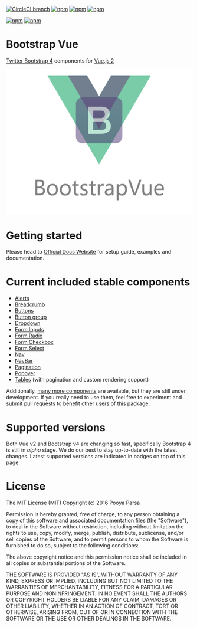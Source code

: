 [![CircleCI branch](https://img.shields.io/circleci/project/github/bootstrap-vue/bootstrap-vue/master.svg?style=flat-square)](https://circleci.com/projects/gh/bootstrap-vue)
[![npm](https://img.shields.io/npm/dt/bootstrap-vue.svg?style=flat-square)](https://www.npmjs.com/package/bootstrap-vue)
[![npm](https://img.shields.io/npm/v/bootstrap-vue.svg?style=flat-square)](https://www.npmjs.com/package/bootstrap-vue)
[![npm](https://img.shields.io/npm/l/bootstrap-vue.svg?style=flat-square)](https://www.npmjs.com/package/bootstrap-vue)

[![npm](https://img.shields.io/badge/bootstrap-4.0.0--alpha.6-800080.svg?style=flat-square)](https://www.npmjs.com/package/bootstrap-vue)
[![npm](https://img.shields.io/badge/vue.js-2.1.10-green.svg?style=flat-square)](https://www.npmjs.com/package/bootstrap-vue)

# Bootstrap Vue
[Twitter Bootstrap 4](https://v4-alpha.getbootstrap.com/) components for [Vue.js 2](https://vuejs.org/)

<p align="center"><img src="https://github.com/bootstrap-vue/bootstrap-vue/raw/master/banner.png"></p>

# Getting started
Please head to [Official Docs Website](https://bootstrap-vue.github.io) for setup guide, examples and documentation.

# Current included stable components

- [Alerts](https://bootstrap-vue.github.io/docs/components/alerts)
- [Breadcrumb](https://bootstrap-vue.github.io/docs/components/breadcrumb)
- [Buttons](https://bootstrap-vue.github.io/docs/components/buttons)
- [Button group](https://bootstrap-vue.github.io/docs/components/button-group)
- [Dropdown](https://bootstrap-vue.github.io/docs/components/dropdowns)
- [Form Inputs](https://bootstrap-vue.github.io/docs/components/form-inputs)
- [Form Radio](https://bootstrap-vue.github.io/docs/components/form-radio)
- [Form Checkbox](https://bootstrap-vue.github.io/docs/components/form-checkbox)
- [Form Select](https://bootstrap-vue.github.io/docs/components/form-select)
- [Nav](https://bootstrap-vue.github.io/docs/components/nav)
- [NavBar](https://bootstrap-vue.github.io/docs/components/navbar)
- [Pagination](https://bootstrap-vue.github.io/docs/components/pagination)
- [Popover](https://bootstrap-vue.github.io/docs/components/popover)
- [Tables](https://bootstrap-vue.github.io/docs/components/tables) (with pagination and custom rendering support)

Additionally, [many more components](https://github.com/bootstrap-vue/bootstrap-vue/tree/master/components) are available, but they are still under development. If you really need to use them, feel free to experiment and submit pull requests to benefit other users of this package.

# Supported versions
Both Vue v2 and Bootstrap v4 are changing so fast, specifically Bootstrap 4 is still in *alpha* stage. 
We do our best to stay up-to-date with the latest changes. Latest supported versions are indicated in badges on top of this page.
   
   
# License
The MIT License (MIT)
Copyright (c) 2016 Pooya Parsa

Permission is hereby granted, free of charge, to any person obtaining a copy
of this software and associated documentation files (the "Software"), to deal
in the Software without restriction, including without limitation the rights
to use, copy, modify, merge, publish, distribute, sublicense, and/or sell
copies of the Software, and to permit persons to whom the Software is
furnished to do so, subject to the following conditions:

The above copyright notice and this permission notice shall be included in all
copies or substantial portions of the Software.

THE SOFTWARE IS PROVIDED "AS IS", WITHOUT WARRANTY OF ANY KIND, EXPRESS OR
IMPLIED, INCLUDING BUT NOT LIMITED TO THE WARRANTIES OF MERCHANTABILITY,
FITNESS FOR A PARTICULAR PURPOSE AND NONINFRINGEMENT. IN NO EVENT SHALL THE
AUTHORS OR COPYRIGHT HOLDERS BE LIABLE FOR ANY CLAIM, DAMAGES OR OTHER
LIABILITY, WHETHER IN AN ACTION OF CONTRACT, TORT OR OTHERWISE, ARISING FROM,
OUT OF OR IN CONNECTION WITH THE SOFTWARE OR THE USE OR OTHER DEALINGS IN THE
SOFTWARE.
